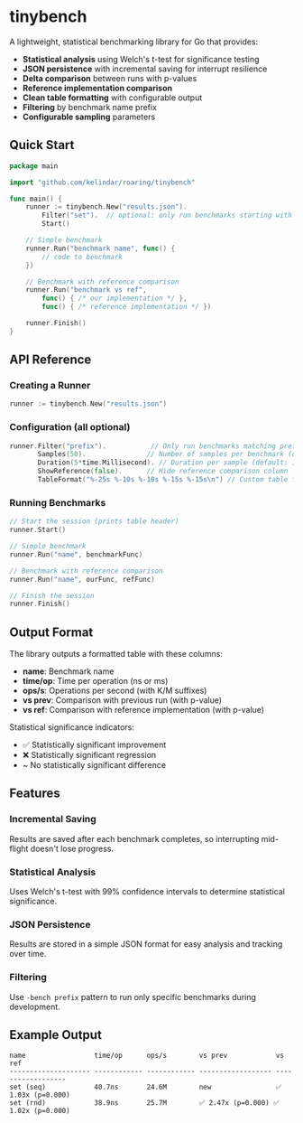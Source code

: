 # tinybench

A lightweight, statistical benchmarking library for Go that provides:

- **Statistical analysis** using Welch's t-test for significance testing
- **JSON persistence** with incremental saving for interrupt resilience  
- **Delta comparison** between runs with p-values
- **Reference implementation comparison** 
- **Clean table formatting** with configurable output
- **Filtering** by benchmark name prefix
- **Configurable sampling** parameters

## Quick Start

```go
package main

import "github.com/kelindar/roaring/tinybench"

func main() {
    runner := tinybench.New("results.json").
        Filter("set").  // optional: only run benchmarks starting with "set"
        Start()

    // Simple benchmark
    runner.Run("benchmark name", func() {
        // code to benchmark
    })

    // Benchmark with reference comparison
    runner.Run("benchmark vs ref", 
        func() { /* our implementation */ },
        func() { /* reference implementation */ })

    runner.Finish()
}
```

## API Reference

### Creating a Runner

```go
runner := tinybench.New("results.json")
```

### Configuration (all optional)

```go
runner.Filter("prefix").           // Only run benchmarks matching prefix
       Samples(50).               // Number of samples per benchmark (default: 100)
       Duration(5*time.Millisecond). // Duration per sample (default: 10ms)
       ShowReference(false).      // Hide reference comparison column
       TableFormat("%-25s %-10s %-10s %-15s %-15s\n") // Custom table format
```

### Running Benchmarks

```go
// Start the session (prints table header)
runner.Start()

// Simple benchmark
runner.Run("name", benchmarkFunc)

// Benchmark with reference comparison  
runner.Run("name", ourFunc, refFunc)

// Finish the session
runner.Finish()
```

## Output Format

The library outputs a formatted table with these columns:

- **name**: Benchmark name
- **time/op**: Time per operation (ns or ms)
- **ops/s**: Operations per second (with K/M suffixes)  
- **vs prev**: Comparison with previous run (with p-value)
- **vs ref**: Comparison with reference implementation (with p-value)

Statistical significance indicators:
- ✅ Statistically significant improvement
- ❌ Statistically significant regression  
- ~ No statistically significant difference

## Features

### Incremental Saving
Results are saved after each benchmark completes, so interrupting mid-flight doesn't lose progress.

### Statistical Analysis
Uses Welch's t-test with 99% confidence intervals to determine statistical significance.

### JSON Persistence
Results are stored in a simple JSON format for easy analysis and tracking over time.

### Filtering
Use `-bench prefix` pattern to run only specific benchmarks during development.

## Example Output

```
name                 time/op      ops/s        vs prev            vs ref
-------------------- ------------ ------------ ------------------ ------------------
set (seq)            40.7ns       24.6M        new                ✅ 1.03x (p=0.000)
set (rnd)            38.9ns       25.7M        ✅ 2.47x (p=0.000) ✅ 1.02x (p=0.000)
``` 